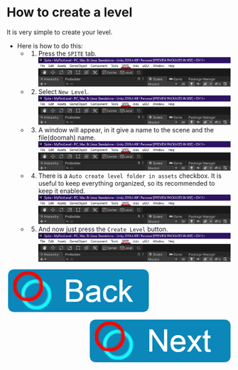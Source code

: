 # How to create a level

It is very simple to create your level.

* Here is how to do this:
    * 1. Press the `SPITE` tab. <img src="https://github.com/layzyidiot/e-sw/blob/main/images/spite-tab.png?raw=true" alt="SPITE Tab">

    * 2. Select `New Level`. <img src="https://github.com/layzyidiot/e-sw/blob/main/images/spite-tab.png?raw=true" alt="SPITE Tab">

    * 3. A window will appear, in it give a name to the scene and the file(doomah) name. <img src="https://github.com/layzyidiot/e-sw/blob/main/images/spite-tab.png?raw=true" alt="SPITE Tab">

    * 4. There is a `Auto create level folder in assets` checkbox. It is useful to keep everything organized, so its recommended to keep it enabled. <img src="https://github.com/layzyidiot/e-sw/blob/main/images/spite-tab.png?raw=true" alt="SPITE Tab">

    * 5. And now just press the `Create Level` button. <img src="https://github.com/layzyidiot/e-sw/blob/main/images/spite-tab.png?raw=true" alt="SPITE Tab">

[![Back](https://github.com/layzyidiot/e-sw/blob/main/images/course_button_back.png?raw=true)](https://layzyidiot.github.io/e-sw/#/Spite-Course/0_Course-Start)

<a href="https://layzyidiot.github.io/e-sw/#/Spite-Course/2_Level-Stats-Info" style="float: right;">
  <img src="https://raw.githubusercontent.com/layzyidiot/e-sw/main/images/course_button_next.png" alt="Next"/>
</a>
